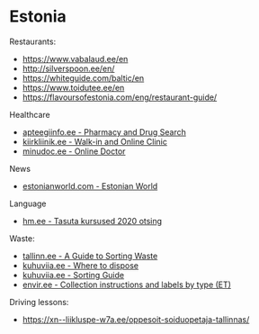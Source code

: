 # Estonia

Restaurants:
- <https://www.vabalaud.ee/en>
- <http://silverspoon.ee/en/>
- <https://whiteguide.com/baltic/en>
- <https://www.toidutee.ee/en>
- <https://flavoursofestonia.com/eng/restaurant-guide/>


Healthcare
- [apteegiinfo.ee - Pharmacy and Drug Search](http://apteegiinfo.ee/)
- [kiirkliinik.ee - Walk-in and Online Clinic](https://kiirkliinik.ee/)
- [minudoc.ee - Online Doctor](https://www.minudoc.ee/)

News
- [estonianworld.com - Estonian World](https://estonianworld.com/)

Language
- [hm.ee - Tasuta kursused 2020 otsing](https://www.hm.ee/en/kursused)

Waste:
- [tallinn.ee - A Guide to Sorting Waste](https://www.tallinn.ee/eng/A-Guide-to-Sorting-Waste)
- [kuhuviia.ee - Where to dispose](https://kuhuviia.ee)
- [kuhuviia.ee - Sorting Guide](https://kuhuviia.ee/sorting-guide)
- [envir.ee - Collection instructions and labels by type (ET)](https://www.envir.ee/et/liigiti-kogumise-juhendid-ja-sildid)

Driving lessons:
- https://xn--liikluspe-w7a.ee/oppesoit-soiduopetaja-tallinnas/
